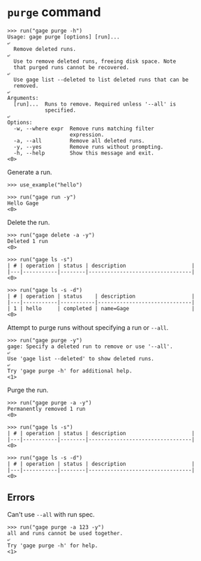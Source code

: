 # `purge` command

    >>> run("gage purge -h")
    Usage: gage purge [options] [run]...
    ⤶
      Remove deleted runs.
    ⤶
      Use to remove deleted runs, freeing disk space. Note
      that purged runs cannot be recovered.
    ⤶
      Use gage list --deleted to list deleted runs that can be
      removed.
    ⤶
    Arguments:
      [run]...  Runs to remove. Required unless '--all' is
                specified.
    ⤶
    Options:
      -w, --where expr  Remove runs matching filter
                        expression.
      -a, --all         Remove all deleted runs.
      -y, --yes         Remove runs without prompting.
      -h, --help        Show this message and exit.
    <0>

Generate a run.

    >>> use_example("hello")

    >>> run("gage run -y")
    Hello Gage
    <0>

Delete the run.

    >>> run("gage delete -a -y")
    Deleted 1 run
    <0>

    >>> run("gage ls -s")
    | # | operation | status | description                     |
    |---|-----------|--------|---------------------------------|
    <0>

    >>> run("gage ls -s -d")
    | # | operation | status    | description                  |
    |---|-----------|-----------|------------------------------|
    | 1 | hello     | completed | name=Gage                    |
    <0>

Attempt to purge runs without specifying a run or `--all`.

    >>> run("gage purge -y")
    gage: Specify a deleted run to remove or use '--all'.
    ⤶
    Use 'gage list --deleted' to show deleted runs.
    ⤶
    Try 'gage purge -h' for additional help.
    <1>

Purge the run.

    >>> run("gage purge -a -y")
    Permanently removed 1 run
    <0>

    >>> run("gage ls -s")
    | # | operation | status | description                     |
    |---|-----------|--------|---------------------------------|
    <0>

    >>> run("gage ls -s -d")
    | # | operation | status | description                     |
    |---|-----------|--------|---------------------------------|
    <0>

## Errors

Can't use `--all` with run spec.

    >>> run("gage purge -a 123 -y")
    all and runs cannot be used together.
    ⤶
    Try 'gage purge -h' for help.
    <1>
